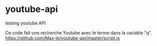 # youtube-api
testing youtube API

Ce code fait une recherche Youtube avec le terme dans la variable "q".
https://github.com/Max-le/youtube-api/master/script.js
